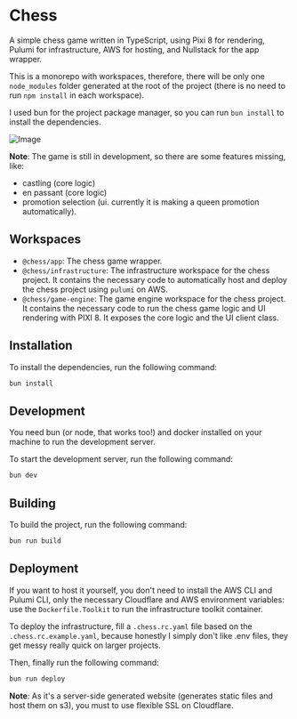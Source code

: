 # Chess

A simple chess game written in TypeScript, using Pixi 8 for rendering, Pulumi for infrastructure, AWS for
hosting, and Nullstack for the app wrapper.

This is a monorepo with workspaces, therefore, there will be only one `node_modules` folder generated at the
root of the project (there is no need to run `npm install` in each workspace).

I used bun for the project package manager, so you can run `bun install` to install the dependencies.

![Image](https://github.com/user-attachments/assets/b7e4a24e-705d-4b45-b4ae-b7d32ed29121)

**Note**: The game is still in development, so there are some features missing, like:

- castling (core logic)
- en passant (core logic)
- promotion selection (ui. currently it is making a queen promotion automatically).

## Workspaces

- `@chess/app`: The chess game wrapper.
- `@chess/infrastructure`: The infrastructure workspace for the chess project. It contains the necessary code
  to automatically host and deploy the chess project using `pulumi` on AWS.
- `@chess/game-engine`: The game engine workspace for the chess project. It contains the necessary code to run
  the chess game logic and UI rendering with PIXI 8. It exposes the core logic and the UI client class.

## Installation

To install the dependencies, run the following command:

```bash
bun install
```

## Development

You need bun (or node, that works too!) and docker installed on your machine to run the development server.

To start the development server, run the following command:

```bash
bun dev
```

## Building

To build the project, run the following command:

```bash
bun run build
```

## Deployment

If you want to host it yourself, you don't need to install the AWS CLI and Pulumi CLI, only the necessary
Cloudflare and AWS environment variables: use the `Dockerfile.Toolkit` to run the infrastructure toolkit
container.

To deploy the infrastructure, fill a `.chess.rc.yaml` file based on the `.chess.rc.example.yaml`, because
honestly I simply don't like .env files, they get messy really quick on larger projects.

Then, finally run the following command:

```bash
bun run deploy
```

**Note**: As it's a server-side generated website (generates static files and host them on s3), you must to
use flexible SSL on Cloudflare.
